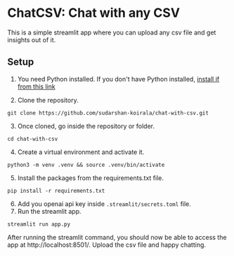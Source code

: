 # ChatCSV: Chat with any CSV
This is a simple streamlit app where you can upload any csv file and get insights out of it.

## Setup 
1. You need Python installed. If you don't have Python installed, [install if from this link](https://www.python.org/downloads/)

2. Clone the repository. 
```
git clone https://github.com/sudarshan-koirala/chat-with-csv.git
```

3. Once cloned, go inside the repository or folder.
```
cd chat-with-csv
```

4. Create a virtual environment and activate it.
```
python3 -m venv .venv && source .venv/bin/activate
```

5. Install the packages from the requirements.txt file.
```
pip install -r requirements.txt
```
6. Add you openai api key inside `.streamlit/secrets.toml` file.
7. Run the streamlit app.
```
streamlit run app.py
```

After running the streamlit command, you should now be able to access the app at http://localhost:8501/. Upload the csv file and happy chatting.